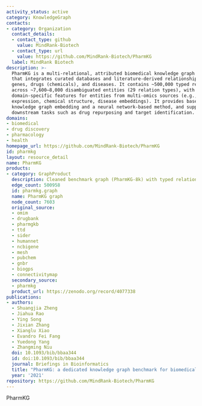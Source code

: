 ```yaml
---
activity_status: active
category: KnowledgeGraph
contacts:
- category: Organization
  contact_details:
  - contact_type: github
    value: MindRank-Biotech
  - contact_type: url
    value: https://github.com/MindRank-Biotech/PharmKG
  label: MindRank Biotech
description: >-
  PharmKG is a multi-relational, attributed biomedical knowledge graph benchmark
  that integrates curated databases and literature-derived relationships to link
  genes, drugs (chemicals), and diseases. It contains ~500,000 typed relations
  across ~7,600–8,000 disambiguated entities (29 relation types), with
  domain-specific features for entities from multi-omics sources (e.g., gene
  expression, chemical structure, disease embeddings). It provides baselines for
  knowledge graph embedding and a neural network-based method, and supports
  downstream tasks such as drug repurposing and target identification.
domains:
- biomedical
- drug discovery
- pharmacology
- health
homepage_url: https://github.com/MindRank-Biotech/PharmKG
id: pharmkg
layout: resource_detail
name: PharmKG
products:
- category: GraphProduct
  description: Cleaned benchmark graph (PharmKG-8k) with typed relations between genes, chemicals, and diseases
  edge_count: 500958
  id: pharmkg.graph
  name: PharmKG graph
  node_count: 7603
  original_source:
  - omim
  - drugbank
  - pharmgkb
  - ttd
  - sider
  - humannet
  - ncbigene
  - mesh
  - pubchem
  - gnbr
  - biogps
  - connectivitymap
  secondary_source:
  - pharmkg
  product_url: https://zenodo.org/record/4077338
publications:
- authors:
  - Shuangjia Zheng
  - Jiahua Rao
  - Ying Song
  - Jixian Zhang
  - Xianglu Xiao
  - Evandro Fei Fang
  - Yuedong Yang
  - Zhangming Niu
  doi: 10.1093/bib/bbaa344
  id: doi:10.1093/bib/bbaa344
  journal: Briefings in Bioinformatics
  title: "PharmKG: a dedicated knowledge graph benchmark for biomedical data mining"
  year: '2021'
repository: https://github.com/MindRank-Biotech/PharmKG
---
```

PharmKG